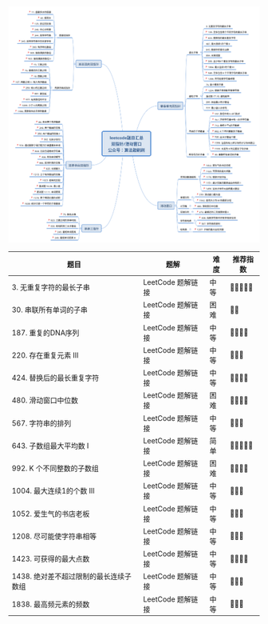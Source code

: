 

![20211031001907](https://raw.githubusercontent.com/corykingsf/hack-interview-handbook/main/image/20211031001907.png)

| 题目 | 题解 | 难度 | 推荐指数 |
| --- | --- | --- | --- |
| 3. 无重复字符的最长子串  | LeetCode 题解链接 | 中等 | 🤩🤩🤩🤩🤩 |
| 30. 串联所有单词的子串 | LeetCode 题解链接 | 困难 | 🤩🤩 |
| 187. 重复的DNA序列 | LeetCode 题解链接 | 中等 | 🤩🤩🤩🤩 |
| 220. 存在重复元素 III | LeetCode 题解链接 | 中等 | 🤩🤩🤩 |
| 424. 替换后的最长重复字符 | LeetCode 题解链接 | 中等 | 🤩🤩🤩🤩 |
| 480. 滑动窗口中位数 | LeetCode 题解链接 | 困难 | 🤩🤩🤩🤩 |
| 567. 字符串的排列 | LeetCode 题解链接 | 中等 | 🤩🤩🤩 |
| 643. 子数组最大平均数 I | LeetCode 题解链接 | 简单 | 🤩🤩🤩🤩🤩 |
| 992. K 个不同整数的子数组 | LeetCode 题解链接 | 困难 | 🤩🤩🤩🤩 |
| 1004. 最大连续1的个数 III | LeetCode 题解链接 | 中等 | 🤩🤩🤩 |
| 1052. 爱生气的书店老板 | LeetCode 题解链接 | 中等 | 🤩🤩🤩 |
| 1208. 尽可能使字符串相等 | LeetCode 题解链接 | 中等 | 🤩🤩🤩 |
| 1423. 可获得的最大点数 | LeetCode 题解链接 | 中等 | 🤩🤩🤩🤩 |
| 1438. 绝对差不超过限制的最长连续子数组 | LeetCode 题解链接 | 中等 | 🤩🤩🤩 |
| 1838. 最高频元素的频数 | LeetCode 题解链接 | 中等 | 🤩🤩🤩 |

